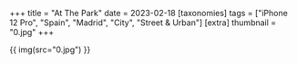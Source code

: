 +++
title = "At The Park"
date = 2023-02-18
[taxonomies]
tags = ["iPhone 12 Pro", "Spain", "Madrid", "City", "Street & Urban"]
[extra]
thumbnail = "0.jpg"
+++

{{ img(src="0.jpg") }}
